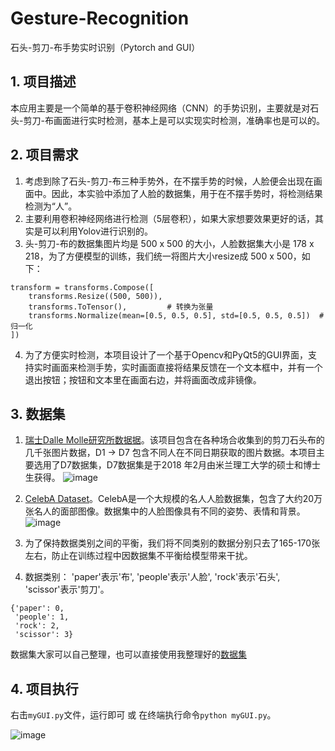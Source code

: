 # Gesture-Recognition
石头-剪刀-布手势实时识别（Pytorch and GUI）

## 1. 项目描述
本应用主要是一个简单的基于卷积神经网络（CNN）的手势识别，主要就是对石头-剪刀-布画面进行实时检测，基本上是可以实现实时检测，准确率也是可以的。

## 2. 项目需求
1. 考虑到除了石头-剪刀-布三种手势外，在不摆手势的时候，人脸便会出现在画面中。因此，本实验中添加了人脸的数据集，用于在不摆手势时，将检测结果检测为“人”。
2. 主要利用卷积神经网络进行检测（5层卷积），如果大家想要效果更好的话，其实是可以利用Yolov进行识别的。
3. 头-剪刀-布的数据集图片均是 500 x 500 的大小，人脸数据集大小是 178 x 218，为了方便模型的训练，我们统一将图片大小resize成 500 x 500，如下：
```
transform = transforms.Compose([  
    transforms.Resize((500, 500)),  
    transforms.ToTensor(),         # 转换为张量  
    transforms.Normalize(mean=[0.5, 0.5, 0.5], std=[0.5, 0.5, 0.5])  # 归一化  
])
```
4. 为了方便实时检测，本项目设计了一个基于Opencv和PyQt5的GUI界面，支持实时画面来检测手势，实时画面直接将结果反馈在一个文本框中，并有一个退出按钮；按钮和文本里在画面右边，并将画面改成非镜像。

## 3. 数据集
1. [瑞士Dalle Molle研究所数据据](https://github.com/alessandro-giusti/rock-paper-scissors)。该项目包含在各种场合收集到的剪刀石头布的几千张图片数据，D1 -> D7 包含不同人在不同日期获取的图片数据。本项目主要选用了D7数据集，D7数据集是于2018 年2月由米兰理工大学的硕士和博士生获得。
![image](https://github.com/BubbleByteX/Gesture-Recognition/assets/115935683/22bef801-7cb3-48b3-b03e-326a0501c345)

2. [CelebA Dataset](http://mmlab.ie.cuhk.edu.hk/projects/CelebA.html)。CelebA是一个大规模的名人人脸数据集，包含了大约20万张名人的面部图像。数据集中的人脸图像具有不同的姿势、表情和背景。
![image](https://github.com/BubbleByteX/Gesture-Recognition/assets/115935683/9b339488-40bc-42dd-9ed3-c2f59f684294)

3. 为了保持数据类别之间的平衡，我们将不同类别的数据分别只去了165-170张左右，防止在训练过程中因数据集不平衡给模型带来干扰。
4. 数据类别： 'paper'表示'布',  'people'表示'人脸',  'rock'表示'石头',  'scissor'表示'剪刀'。
```
{'paper': 0, 
 'people': 1, 
 'rock': 2, 
 'scissor': 3}
 ```
 
 数据集大家可以自己整理，也可以直接使用我整理好的[数据集](https://wwvv.lanzout.com/iRmjI0yiyjyf)
 
## 4. 项目执行
右击```myGUI.py```文件，运行即可 或 在终端执行命令```python myGUI.py```。

![image](https://github.com/BubbleByteX/Gesture-Recognition/assets/115935683/00eaf0d6-7112-40df-b9c4-fb9cc6694686)
